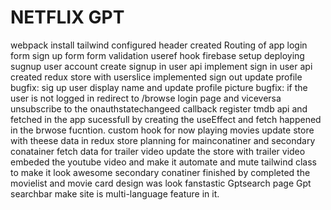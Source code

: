 
# NETFLIX GPT
webpack install
tailwind configured
header created
Routing of app
login form
sign up form
form validation
useref hook
firebase setup
deploying sugnup user account
create signup in user api
implement sign in user api
created redux store with userslice
implemented sign out
update profile
bugfix: sig up user display name and update profile picture
bugfix: if the user is not logged in redirect to /browse  login page and viceversa 
unsubscribe to the onauthstatechangeed callback
register tmdb api and fetched in the app sucessfull by creating the useEffect and fetch happened in the brwose fucntion.
custom hook for now playing movies
update store with theese data in redux store
planning for mainconatiner and secondary conatainer
fetch data for trailer video
update the store with trailer video
embeded the youtube video and make it automate and mute
tailwind class to make it look awesome
secondary conatiner finished by completed the movielist and movie card design was look fanstastic
Gptsearch page
Gpt searchbar
make site is multi-language feature in it.
#